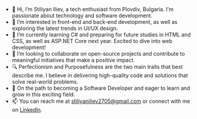 - 👋 Hi, I’m Stiliyan Iliev, a tech enthusiast from Plovdiv, Bulgaria. I'm passionate about technology and software development.
- 👀 I’m interested in front-end and back-end development, as well as exploring the latest trends in UI/UX design.
- 🌱 I’m currently learning C# and preparing for future studies in HTML and CSS, as well as ASP.NET Core next year. Excited to dive into web development!
- 💞️ I’m looking to collaborate on open-source projects and contribute to meaningful initiatives that make a positive impact.
- 🔍 Perfectionism and Purposefulness are the two main traits that best describe me. I believe in delivering high-quality code and solutions that solve real-world problems.
- 🎯 On the path to becoming a Software Developer and eager to learn and grow in this exciting field.
- 📫 You can reach me at stiliyaniliev2705@gmail.com or connect with me on [LinkedIn](linkedin.com/in/stiliyan-iliev-55879a295).

<!---
StiliyanIliev27/StiliyanIliev27 is a ✨ special ✨ repository because its `README.md` (this file) appears on your GitHub profile.
You can click the Preview link to take a look at your changes.
--->
